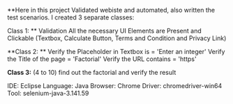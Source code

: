 **Here in this project Validated webiste and automated, also written the test scenarios. I created 3 separate classes:

Class 1: **
Validation All the necessary UI Elements are Present and Clickable (Textbox, Calculate Button, Terms and Condition and Privacy Link)

**Class 2: **
Verify the Placeholder in Textbox is = 'Enter an integer'
Verify the Title of the page = 'Factorial' 
Verify the URL contains = 'https'

**Class 3:**
(4 to 10) find out the factorial and verify the result

IDE: Eclipse
Language: Java
Browser: Chrome Driver: chromedriver-win64 
Tool: selenium-java-3.141.59



